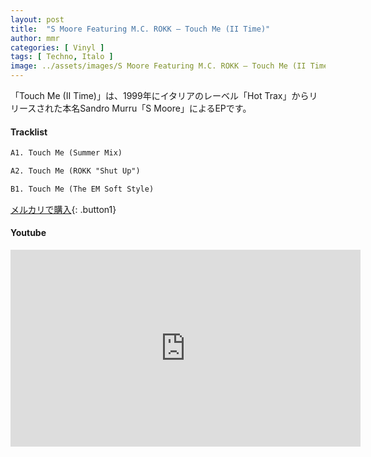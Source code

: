 ```yaml
---
layout: post
title:  "S Moore Featuring M.C. ROKK – Touch Me (II Time)"
author: mmr
categories: [ Vinyl ]
tags: [ Techno, Italo ]
image: ../assets/images/S Moore Featuring M.C. ROKK – Touch Me (II Time).webp
---
```


「Touch Me (II Time)」は、1999年にイタリアのレーベル「Hot Trax」からリリースされた本名Sandro Murru「S Moore」によるEPです。

#### Tracklist
```md
A1. Touch Me (Summer Mix)

A2. Touch Me (ROKK "Shut Up")

B1. Touch Me (The EM Soft Style)
```

[メルカリで購入](https://jp.mercari.com/item/m61650546749?afid=6142608987){: .button1}

#### Youtube
<iframe width="560" height="315" src="https://www.youtube.com/embed/1UhPUUlyfPM?si=Xgqc56sF0LG4liXM" title="YouTube video player" frameborder="0" allow="accelerometer; autoplay; clipboard-write; encrypted-media; gyroscope; picture-in-picture; web-share" referrerpolicy="strict-origin-when-cross-origin" allowfullscreen></iframe>
